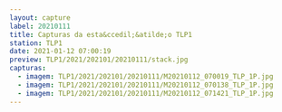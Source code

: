 ```yaml
---
layout: capture
label: 20210111
title: Capturas da esta&ccedil;&atilde;o TLP1
station: TLP1
date: 2021-01-12 07:00:19
preview: TLP1/2021/202101/20210111/stack.jpg
capturas:
  - imagem: TLP1/2021/202101/20210111/M20210112_070019_TLP_1P.jpg
  - imagem: TLP1/2021/202101/20210111/M20210112_070138_TLP_1P.jpg
  - imagem: TLP1/2021/202101/20210111/M20210112_071421_TLP_1P.jpg
---
```

